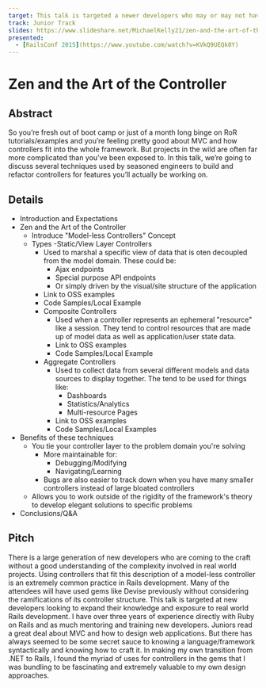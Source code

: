```yaml
---
target: This talk is targeted a newer developers who may or may not have seen their first production project.
track: Junior Track
slides: https://www.slideshare.net/MichaelKelly21/zen-and-the-art-of-the-controller-62823996
presented:
  - [RailsConf 2015](https://www.youtube.com/watch?v=KVkQ9UEQk0Y)
---
```


# Zen and the Art of the Controller

## Abstract

So you’re fresh out of boot camp or just of a month long binge on RoR tutorials/examples and you’re feeling pretty good about MVC and how controllers fit into the whole framework.  But projects in the wild are often far more complicated than you’ve been exposed to.  In this talk, we’re going to discuss several techniques used by seasoned engineers to build and refactor controllers for features you’ll actually be working on.

## Details

- Introduction and Expectations
- Zen and the Art of the Controller
  - Introduce "Model-less Controllers" Concept
  - Types
    -Static/View Layer Controllers
      - Used to marshal a specific view of data that is oten decoupled from the model domain. These could be:
        - Ajax endpoints
        - Special purpose API endpoints
        - Or simply driven by the visual/site structure of the application
      - Link to OSS examples
      - Code Samples/Local Example
    - Composite Controllers
      - Used when a controller represents an ephemeral "resource" like a session. They tend to control resources that are made up of model data as well as application/user state data.
      - Link to OSS examples
      - Code Samples/Local Example
    - Aggregate Controllers
      - Used to collect data from several different models and data sources to display together. The tend to be used for things like:
        - Dashboards
        - Statistics/Analytics
        - Multi-resource Pages
      - Link to OSS examples
      - Code Samples/Local Examples
- Benefits of these techniques
  - You tie your controller layer to the problem domain you're solving
    - More maintainable for:
      - Debugging/Modifying
      - Navigating/Learning
    - Bugs are also easier to track down when you have many smaller controllers instead of large bloated controllers
  - Allows you to work outside of the rigidity of the framework's theory to develop elegant solutions to specific problems
- Conclusions/Q&A

## Pitch

There is a large generation of new developers who are coming to the craft without a good understanding of the complexity involved in real world projects.  Using controllers that fit this description of a model-less controller is an extremely common practice in Rails development.  Many of the attendees will have used gems like Devise previously without considering the ramifications of its controller structure.  This talk is targeted at new developers looking to expand their knowledge and exposure to real world Rails development.  I have over three years of experience directly with Ruby on Rails and as much mentoring and training new developers.  Juniors read a great deal about MVC and how to design web applications.  But there has always seemed to be some secret sauce to knowing a language/framework syntactically and knowing how to craft it.  In making my own transition from .NET to Rails, I found the myriad of uses for controllers in the gems that I was bundling to be fascinating and extremely valuable to my own design approaches.

